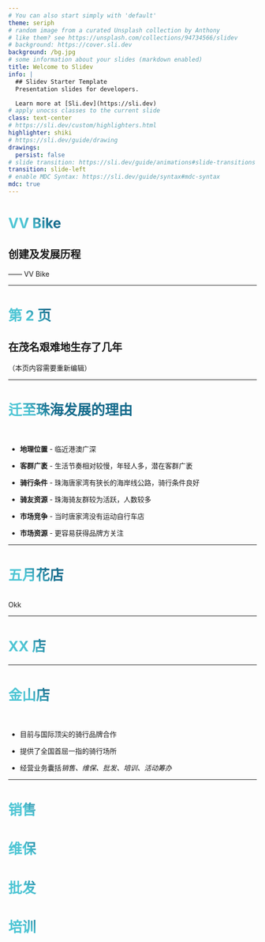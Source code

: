 ```yaml
---
# You can also start simply with 'default'
theme: seriph
# random image from a curated Unsplash collection by Anthony
# like them? see https://unsplash.com/collections/94734566/slidev
# background: https://cover.sli.dev
background: /bg.jpg
# some information about your slides (markdown enabled)
title: Welcome to Slidev
info: |
  ## Slidev Starter Template
  Presentation slides for developers.

  Learn more at [Sli.dev](https://sli.dev)
# apply unocss classes to the current slide
class: text-center
# https://sli.dev/custom/highlighters.html
highlighter: shiki
# https://sli.dev/guide/drawing
drawings:
  persist: false
# slide transition: https://sli.dev/guide/animations#slide-transitions
transition: slide-left
# enable MDC Syntax: https://sli.dev/guide/syntax#mdc-syntax
mdc: true
---
```


# VV Bike

## 创建及发展历程

<div class="text-right">
—— VV Bike
</div>

---

# 第 2 页

## 在茂名艰难地生存了几年

（本页内容需要重新编辑）

<style>
h1 {
  background-color: #2B90B6;
  background-image: linear-gradient(45deg, #4EC5D4 10%, #005CAF 20%);
  background-size: 100%;
  -webkit-background-clip: text;
  -moz-background-clip: text;
  -webkit-text-fill-color: transparent;
  -moz-text-fill-color: transparent;
}
</style>

---

# 迁至珠海发展的理由

<br>

- **地理位置** - 临近港澳广深

- **客群广袤** - 生活节奏相对较慢，年轻人多，潜在客群广袤

- **骑行条件** - 珠海唐家湾有狭长的海岸线公路，骑行条件良好

- **骑友资源** - 珠海骑友群较为活跃，人数较多

- **市场竞争** - 当时唐家湾没有运动自行车店

- **市场资源** - 更容易获得品牌方关注

<style>
h1 {
  background-color: #2B90B6;
  background-image: linear-gradient(45deg, #4EC5D4 10%, #146b8c 20%);
  background-size: 100%;
  -webkit-background-clip: text;
  -moz-background-clip: text;
  -webkit-text-fill-color: transparent;
  -moz-text-fill-color: transparent;
}
</style>

---

# 五月花店

<section class="flex justify-between items-center">

<img
  class="w-1/2"
  src="/game1.jpg"
  alt=""
/>

<div>Okk</div>
</section>

---

# XX 店

---

# 金山店

<br />
<section class="flex justify-between items-center">

<div class="border w-12/12">
<img
  class="shadow-2xl"
  src="/game1.jpg"
  alt=""
/>
</div>

<div class="w-full px-24">

- 目前与国际顶尖的骑行品牌合作

- 提供了全国首屈一指的骑行场所

- 经营业务囊括*销售、维保、批发、培训、活动筹办*
</div>

</section>

---

# 销售

# 维保

# 批发

# 培训

<style>
h1 {
  background-color: #2B90B6;
  background-image: linear-gradient(45deg, #4EC5D4 10%, #146b8c 20%);
  background-size: 100%;
  -webkit-background-clip: text;
  -moz-background-clip: text;
  -webkit-text-fill-color: transparent;
  -moz-text-fill-color: transparent;
}
</style>
